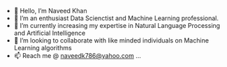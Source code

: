 - 👋 Hello, I’m Naveed Khan
- 👀 I’m an enthusiast Data Scienctist and Machine Learning professional.
- 🌱 I’m currently increasing my expertise in Natural Language Processing and Artificial Intelligence
- 💞️ I’m looking to collaborate with like minded individuals on Machine Learning algorithms
- 📫 Reach me @ naveedk786@yahoo.com ...

<!---
naveedk786/naveedk786 is a ✨ special ✨ repository because its `README.md` (this file) appears on your GitHub profile.
You can click the Preview link to take a look at your changes.
--->
